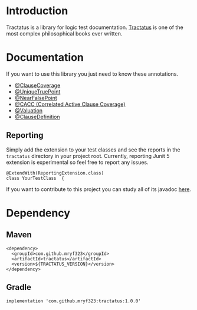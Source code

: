 # Introduction
Tractatus is a library for logic test documentation. [Tractatus](https://en.wikipedia.org/wiki/Tractatus_Logico-Philosophicus) is one of the most complex philosophical books ever written.
# Documentation
If you want to use this library you just need to know these annotations.

* [@ClauseCoverage](https://kiarashazarnia.github.io/tractatus/com/github/mryf323/tractatus/ClauseCoverage.html)
* [@UniqueTruePoint](https://kiarashazarnia.github.io/tractatus/com/github/mryf323/tractatus/UniqueTruePoint.html)
* [@NearFalsePoint](https://kiarashazarnia.github.io/tractatus/com/github/mryf323/tractatus/NearFalsePoint.html)
* [@CACC (Correlated Active Clause Coverage)](https://kiarashazarnia.github.io/tractatus/com/github/mryf323/tractatus/CACC.html)
* [@Valuation](https://kiarashazarnia.github.io/tractatus/com/github/mryf323/tractatus/Valuation.html)
* [@ClauseDefinition](https://kiarashazarnia.github.io/tractatus/com/github/mryf323/tractatus/ClauseDefinition.html)

## Reporting
Simply add the extension to your test classes and see the reports in the `tractatus` directory in your project root.
Currently, reporting Junit 5 extension is experimental so feel free to report any issues. 
```
@ExtendWith(ReportingExtension.class)
class YourTestClass  {
```


If you want to contribute to this project you can study all of its javadoc [here](https://mryf323.github.io/tractatus).
# Dependency
## Maven
```
<dependency>
  <groupId>com.github.mryf323</groupId>
  <artifactId>tractatus</artifactId>
  <version>${TRACTATUS_VERSION}</version>
</dependency>
```

## Gradle
```
implementation 'com.github.mryf323:tractatus:1.0.0'
```
